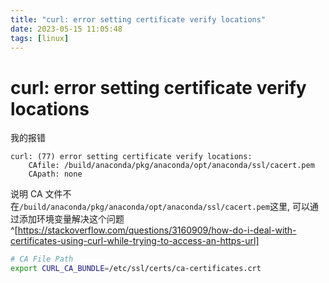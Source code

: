 ```yaml
---
title: "curl: error setting certificate verify locations"
date: 2023-05-15 11:05:48
tags: [linux]
---
```


# curl: error setting certificate verify locations

我的报错

```
curl: (77) error setting certificate verify locations:
    CAfile: /build/anaconda/pkg/anaconda/opt/anaconda/ssl/cacert.pem
    CApath: none
```

说明 CA 文件不在`/build/anaconda/pkg/anaconda/opt/anaconda/ssl/cacert.pem`这里, 
可以通过添加环境变量解决这个问题^[https://stackoverflow.com/questions/3160909/how-do-i-deal-with-certificates-using-curl-while-trying-to-access-an-https-url]

```sh
# CA File Path
export CURL_CA_BUNDLE=/etc/ssl/certs/ca-certificates.crt
```
